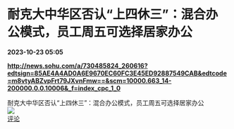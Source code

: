 # 耐克大中华区否认“上四休三”：混合办公模式，员工周五可选择居家办公

**2023-10-23 05:05**

**http://news.sohu.com/a/730485824_260616?edtsign=85AE4A4AD0A6E9670EC60FC3E45ED92887549CAB&edtcode=m8vtyABZvpFrt79JXvnFmw==&scm=10000.663_14-200000.0.0.10006&_f=index_cpc_1_0**

耐克大中华区否认“上四休三”：混合办公模式，员工周五可选择居家办公  
![](https://img3.chouti.com/CHOUTI_20231023/87A8115CBCC8429FA9D1BF4EA4B95442_W500H500.jpeg)  
[评论](https://m.chouti.com/link/40374783)